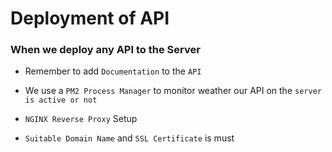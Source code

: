 # Deployment of API

### When we deploy any API to the Server

- Remember to add `Documentation` to the `API`

- We use a `PM2 Process Manager` to monitor weather our API on the `server is active or not`

- `NGINX Reverse Proxy` Setup
- `Suitable Domain Name` and `SSL Certificate` is must

